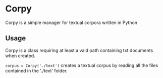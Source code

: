 # Corpy
Corpy is a simple manager for textual corpora written in Python

## Usage
Corpy is a class requiring at least a vaid path containing txt documents when created.

``` corpus = Corpy('./text') ```
creates a textual corpus by reading all the files contained in the './text' folder.